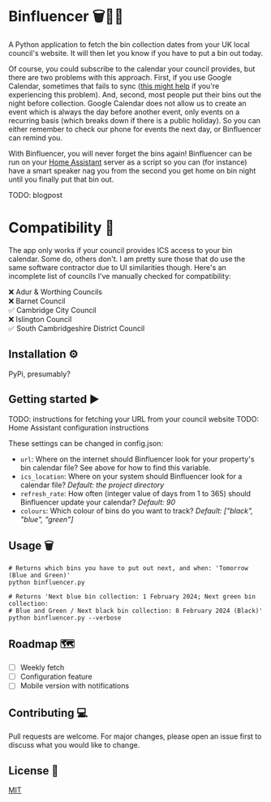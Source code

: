# Binfluencer 🗑🚮📆

A Python application to fetch the bin collection dates from your UK local council's
website. It will then let you know if you have to put a bin out today.

Of course, you could subscribe to the calendar your council provides, but there are two
problems with this approach. First, if you use Google Calendar, sometimes that fails to
sync ([this might
help](https://www.ryadel.com/en/google-calendar-force-update-refresh-subscribed-calendar-ics/)
if you're experiencing this problem). And, second, most people put their bins out the
night before collection. Google Calendar does not allow us to create an event which is
always the day before another event, only events on a recurring basis (which breaks down
if there is a public holiday). So you can either remember to check our phone for events
the next day, or Binfluencer can remind you.

With Binfluencer, you will never forget the bins again! Binfluencer can be run on
your [Home Assistant](https://home-assistant.io) server as a script so you can (for
instance) have a smart speaker nag you from the second you get home on bin night until
you finally put that bin out.

TODO: blogpost

# Compatibility 🧩

The app only works if your council provides ICS access to your bin calendar. Some do,
others don't. I am pretty sure those that do use the same software contractor due to UI
similarities though. Here's an incomplete list of councils I've manually checked for
compatibility:

❌ Adur & Worthing Councils  
❌ Barnet Council  
✅ Cambridge City Council  
❌ Islington Council  
✅ South Cambridgeshire District Council  

## Installation ⚙️

PyPi, presumably?

## Getting started ▶️

TODO: instructions for fetching your URL from your council website
TODO: Home Assistant configuration instructions

These settings can be changed in config.json:

* `url`: Where on the internet should Binfluencer look for your property's bin calendar
  file? See above for how to find this variable.
* `ics_location`: Where on your system should Binfluencer look for a calendar file?
  *Default: the project directory*
* `refresh_rate`: How often (integer value of days from 1 to 365) should Binfluencer
  update your calendar? *Default: 90*
* `colours`: Which colour of bins do you want to track? *Default: ["black", "blue", "green"]*

## Usage 🗑️

```
# Returns which bins you have to put out next, and when: 'Tomorrow (Blue and Green)'
python binfluencer.py 

# Returns 'Next blue bin collection: 1 February 2024; Next green bin collection: 
# Blue and Green / Next black bin collection: 8 February 2024 (Black)'
python binfluencer.py --verbose

```

## Roadmap 🗺️

* [ ] Weekly fetch
* [ ] Configuration feature
* [ ] Mobile version with notifications

## Contributing 💻

Pull requests are welcome. For major changes, please open an issue first
to discuss what you would like to change.

## License 📜

[MIT](https://choosealicense.com/licenses/mit/)
